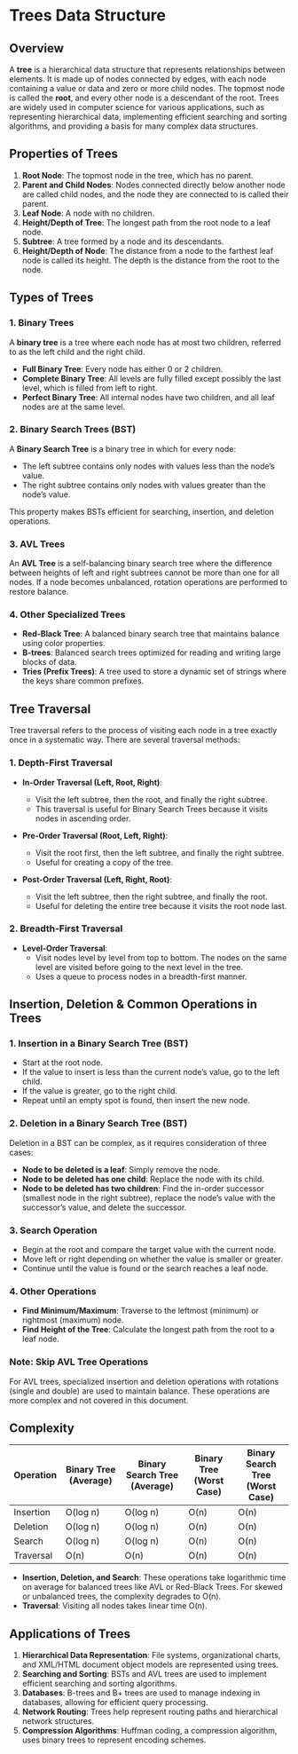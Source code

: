 # Trees Data Structure

## Overview

A **tree** is a hierarchical data structure that represents relationships between elements. It is made up of nodes connected by edges, with each node containing a value or data and zero or more child nodes. The topmost node is called the **root**, and every other node is a descendant of the root. Trees are widely used in computer science for various applications, such as representing hierarchical data, implementing efficient searching and sorting algorithms, and providing a basis for many complex data structures.

## Properties of Trees

1. **Root Node**: The topmost node in the tree, which has no parent.
2. **Parent and Child Nodes**: Nodes connected directly below another node are called child nodes, and the node they are connected to is called their parent.
3. **Leaf Node**: A node with no children.
4. **Height/Depth of Tree**: The longest path from the root node to a leaf node.
5. **Subtree**: A tree formed by a node and its descendants.
6. **Height/Depth of Node**: The distance from a node to the farthest leaf node is called its height. The depth is the distance from the root to the node.

## Types of Trees

### 1. Binary Trees

A **binary tree** is a tree where each node has at most two children, referred to as the left child and the right child.

- **Full Binary Tree**: Every node has either 0 or 2 children.
- **Complete Binary Tree**: All levels are fully filled except possibly the last level, which is filled from left to right.
- **Perfect Binary Tree**: All internal nodes have two children, and all leaf nodes are at the same level.

### 2. Binary Search Trees (BST)

A **Binary Search Tree** is a binary tree in which for every node:

- The left subtree contains only nodes with values less than the node’s value.
- The right subtree contains only nodes with values greater than the node’s value.

This property makes BSTs efficient for searching, insertion, and deletion operations.

### 3. AVL Trees

An **AVL Tree** is a self-balancing binary search tree where the difference between heights of left and right subtrees cannot be more than one for all nodes. If a node becomes unbalanced, rotation operations are performed to restore balance.

### 4. Other Specialized Trees

- **Red-Black Tree**: A balanced binary search tree that maintains balance using color properties.
- **B-trees**: Balanced search trees optimized for reading and writing large blocks of data.
- **Tries (Prefix Trees)**: A tree used to store a dynamic set of strings where the keys share common prefixes.

## Tree Traversal

Tree traversal refers to the process of visiting each node in a tree exactly once in a systematic way. There are several traversal methods:

### 1. Depth-First Traversal

- **In-Order Traversal (Left, Root, Right)**:

  - Visit the left subtree, then the root, and finally the right subtree.
  - This traversal is useful for Binary Search Trees because it visits nodes in ascending order.

- **Pre-Order Traversal (Root, Left, Right)**:

  - Visit the root first, then the left subtree, and finally the right subtree.
  - Useful for creating a copy of the tree.

- **Post-Order Traversal (Left, Right, Root)**:
  - Visit the left subtree, then the right subtree, and finally the root.
  - Useful for deleting the entire tree because it visits the root node last.

### 2. Breadth-First Traversal

- **Level-Order Traversal**:
  - Visit nodes level by level from top to bottom. The nodes on the same level are visited before going to the next level in the tree.
  - Uses a queue to process nodes in a breadth-first manner.

## Insertion, Deletion & Common Operations in Trees

### 1. Insertion in a Binary Search Tree (BST)

- Start at the root node.
- If the value to insert is less than the current node’s value, go to the left child.
- If the value is greater, go to the right child.
- Repeat until an empty spot is found, then insert the new node.

### 2. Deletion in a Binary Search Tree (BST)

Deletion in a BST can be complex, as it requires consideration of three cases:

- **Node to be deleted is a leaf**: Simply remove the node.
- **Node to be deleted has one child**: Replace the node with its child.
- **Node to be deleted has two children**: Find the in-order successor (smallest node in the right subtree), replace the node’s value with the successor’s value, and delete the successor.

### 3. Search Operation

- Begin at the root and compare the target value with the current node.
- Move left or right depending on whether the value is smaller or greater.
- Continue until the value is found or the search reaches a leaf node.

### 4. Other Operations

- **Find Minimum/Maximum**: Traverse to the leftmost (minimum) or rightmost (maximum) node.
- **Find Height of the Tree**: Calculate the longest path from the root to a leaf node.

### Note: Skip AVL Tree Operations

For AVL trees, specialized insertion and deletion operations with rotations (single and double) are used to maintain balance. These operations are more complex and not covered in this document.

## Complexity

| Operation | Binary Tree (Average) | Binary Search Tree (Average) | Binary Tree (Worst Case) | Binary Search Tree (Worst Case) |
| --------- | --------------------- | ---------------------------- | ------------------------ | ------------------------------- |
| Insertion | O(log n)              | O(log n)                     | O(n)                     | O(n)                            |
| Deletion  | O(log n)              | O(log n)                     | O(n)                     | O(n)                            |
| Search    | O(log n)              | O(log n)                     | O(n)                     | O(n)                            |
| Traversal | O(n)                  | O(n)                         | O(n)                     | O(n)                            |

- **Insertion, Deletion, and Search**: These operations take logarithmic time on average for balanced trees like AVL or Red-Black Trees. For skewed or unbalanced trees, the complexity degrades to O(n).
- **Traversal**: Visiting all nodes takes linear time O(n).

## Applications of Trees

1. **Hierarchical Data Representation**: File systems, organizational charts, and XML/HTML document object models are represented using trees.
2. **Searching and Sorting**: BSTs and AVL trees are used to implement efficient searching and sorting algorithms.
3. **Databases**: B-trees and B+ trees are used to manage indexing in databases, allowing for efficient query processing.
4. **Network Routing**: Trees help represent routing paths and hierarchical network structures.
5. **Compression Algorithms**: Huffman coding, a compression algorithm, uses binary trees to represent encoding schemes.
